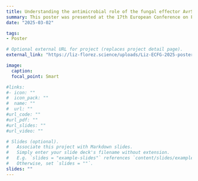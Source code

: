 ```yaml
---
title: Understanding the antimicrobial role of the fungal effector AvrStb6.
summary: This poster was presented at the 17th European Conference on Fungal Genetics, Dublin, Ireland.
date: "2025-03-02"

tags:
- Poster

# Optional external URL for project (replaces project detail page).
external_link: "https://liz-florez.science/uploads/Liz-ECFG-2025-poster.pdf"

image:
  caption: 
  focal_point: Smart

#links:
#- icon: ""
#  icon_pack: ""
#  name: ""
#  url: ""
#url_code: ""
#url_pdf: ""
#url_slides: ""
#url_video: ""

# Slides (optional).
#   Associate this project with Markdown slides.
#   Simply enter your slide deck's filename without extension.
#   E.g. `slides = "example-slides"` references `content/slides/example-slides.md`.
#   Otherwise, set `slides = ""`.
slides: ""
---
```

